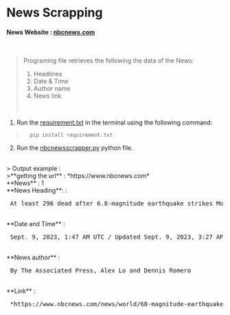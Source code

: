#  News Scrapping
#### News Website : [nbcnews.com](https://www.nbcnews.com/)
<br>

> Programing file retrieves the following the data of the News:
>    1. Headlines 
>    2. Date & Time
>    3. Author name
>    4. News link
> 
> <br>
>

1. Run the [requirement.txt](https://github.com/dhana56/news_scrapping/blob/master/requirement.txt)
in the terminal using the following command:
>       pip install requirement.txt
2. Run the [nbcnewsscrapper.py](https://github.com/dhana56/news_scrapping/blob/master/nbcnewscrapper.py) python file. 
<br>
> Output example : <br>
    >**getting the url** : *https://www.nbcnews.com* <br>
**News** :  1<br>
**News Heading**: :<pre> At least 296 dead after 6.8-magnitude earthquake strikes MoroccoMoroccans posted videos showing some buildings turned to rubble and parts of the famous red walls that surround the old city in historic Marrakech damaged.</pre><br>
**Date and Time**  : <pre> Sept. 9, 2023, 1:47 AM UTC / Updated Sept. 9, 2023, 3:27 AM UTC </pre><br>
**News author** : <pre> By The Associated Press, Alex Lo and Dennis Romero</pre> <br>
**Link** : <pre> *https://www.nbcnews.com/news/world/68-magnitude-earthquake-strikes-morocco-damaging-buildings-sending-peo-rcna104202*</pre>